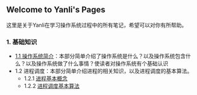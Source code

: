 ## Welcome to Yanli's Pages

这里是关于Yanli在学习操作系统过程中的所有笔记，希望可以对你有所帮助。


### 1. 基础知识

- [1.1 操作系统简介](./OS/BasicKnowledge/1.Introduction/1.Introduction.md)：本部分简单介绍了操作系统是什么？以及操作系统包含什么？以及操作系统做了什么事情？使读者对操作系统有个基础认识
- 1.2 进程调度：本部分简单介绍进程的相关知识，以及进程调度的基本算法。
  - 1.2.1 [进程基本概念](./OS/BasicKnowledge/2.ProcessManage/2-1.Concept/2-1.Concept.md)
  - 1.2.2 [进程调度基本算法](./OS/BasicKnowledge/2.ProcessManage/2-2.Scheduling/2-2.Scheduling.md)